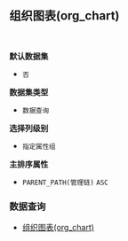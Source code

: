 ## 组织图表(org_chart) <!-- {docsify-ignore-all} -->



<br>
<p class="panel-title"><b>默认数据集</b></p>

* `否`

<p class="panel-title"><b>数据集类型</b></p>

* `数据查询`

<p class="panel-title"><b>选择列级别</b></p>

* `指定属性组`


<p class="panel-title"><b>主排序属性</b></p>

* `PARENT_PATH(管理链)` `ASC`



### 数据查询
  * [组织图表(org_chart)](module/hr/hr_employee/query/org_chart)
